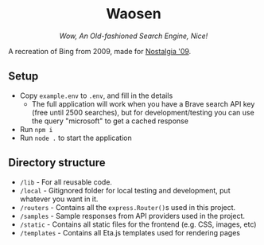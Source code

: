 <div style="text-align: center">
  <h1>Waosen</h1>
  <p><i>Wow, An Old-fashioned Search Engine, Nice!</i></p>
</div>

A recreation of Bing from 2009, made for [Nostalgia '09](https://discord.gg/nP9SxVQGnu).

## Setup
- Copy `example.env` to `.env`, and fill in the details
  - The full application will work when you have a Brave search API key (free until 2500 searches), but for development/testing you can use the query "microsoft" to get a cached response
- Run `npm i`
- Run `node .` to start the application

## Directory structure
- `/lib` - For all reusable code.
- `/local` - Gitignored folder for local testing and development, put whatever you want in it.
- `/routers` - Contains all the `express.Router()`s used in this project.
- `/samples` - Sample responses from API providers used in the project.
- `/static` - Contains all static files for the frontend (e.g. CSS, images, etc)
- `/templates` - Contains all Eta.js templates used for rendering pages